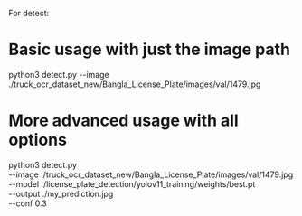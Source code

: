 For detect:

# Basic usage with just the image path
python3 detect.py --image ./truck_ocr_dataset_new/Bangla_License_Plate/images/val/1479.jpg

# More advanced usage with all options
python3 detect.py \
  --image ./truck_ocr_dataset_new/Bangla_License_Plate/images/val/1479.jpg \
  --model ./license_plate_detection/yolov11_training/weights/best.pt \
  --output ./my_prediction.jpg \
  --conf 0.3